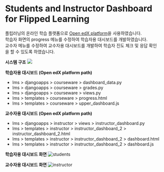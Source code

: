 # Students and Instructor Dashboard for Flipped Learning

플립러닝의 온라인 학습 플랫폼으로 [Open edX platform](https://github.com/edx/edx-platform)을 사용하였습니다.<br>
학습자 화면의 progress 메뉴를 수정하여 학습자용 대시보드를 개발하였습니다.<br>
교수자 메뉴를 수정하여 교수자용 대시보드를 개발하여 학습자 진도 체크 및 응답 확인을 할 수 있도록 하였습니다. 

**시스템 구조**
![](https://user-images.githubusercontent.com/3071179/28836306-55dafe3e-7723-11e7-97e8-6f4b5ab123b2.png)

**학습자용 대시보드 (Open edX platform path)**
- lms > djangoapps > courseware > dashboard_data.py
- lms > djangoapps > courseware > grades.py
- lms > djangoapps > courseware > views.py
- lms > templates > courseware > progress.html
- lms > templates > courseware > upper_dashboard.js

**교수자용 대시보드 (Open edX platform path)**
- lms > djangoapps > instructor > views > instructor_dashboard.py
- lms > templates > instructor > instructor_dashboard_2 > instructor_dashboard_2.html
- lms > templates > instructor > instructor_dashboard_2 > dashboard.html
- lms > templates > instructor > instructor_dashboard_2 > dashboard.js

**학습자용 대시보드 화면**
![students](https://user-images.githubusercontent.com/3071179/28835846-c32b46f8-7721-11e7-8607-3d418be3593e.png)

**교수자용 대시보드 화면**
![instructor](https://user-images.githubusercontent.com/3071179/28835845-c2f8a680-7721-11e7-9043-73f2df442a27.png)
